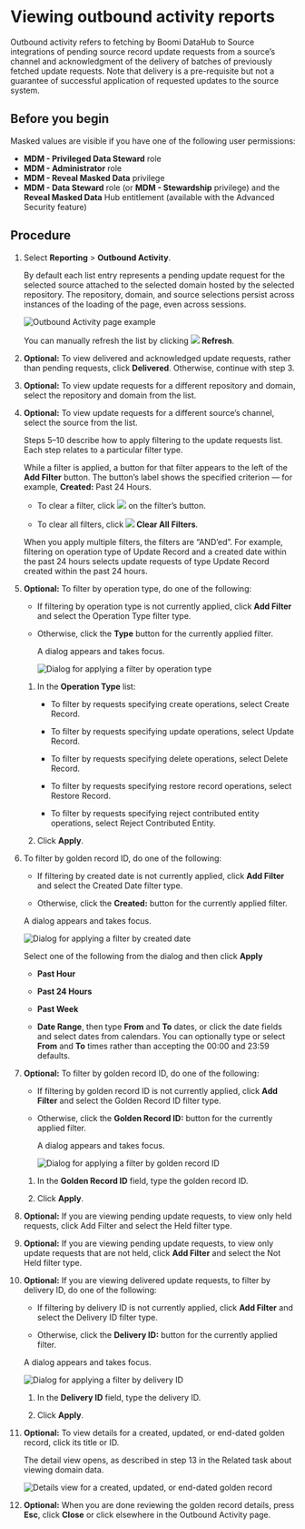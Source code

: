 # Viewing outbound activity reports

<head>
  <meta name="guidename" content="DataHub"/>
  <meta name="context" content="GUID-3ecbe86f-b4a9-4d49-9f77-2b1e574d9309"/>
</head>


Outbound activity refers to fetching by Boomi DataHub to Source integrations of pending source record update requests from a source’s channel and acknowledgment of the delivery of batches of previously fetched update requests. Note that delivery is a pre-requisite but not a guarantee of successful application of requested updates to the source system.

## Before you begin

Masked values are visible if you have one of the following user permissions:

- **MDM - Privileged Data Steward** role
- **MDM - Administrator** role
- **MDM - Reveal Masked Data** privilege
- **MDM - Data Steward** role (or **MDM - Stewardship** privilege) and the **Reveal Masked Data** Hub entitlement (available with the Advanced Security feature)

## Procedure

1. Select **Reporting** \> **Outbound Activity**.

    By default each list entry represents a pending update request for the selected source attached to the selected domain hosted by the selected repository. The repository, domain, and source selections persist across instances of the loading of the page, even across sessions.

    ![Outbound Activity page example](../Images/Reporting/mdm-ps-reporting-outbound-activity_9a39dcdd-865a-4713-883d-1c9ca2d82dc4.jpg)

    You can manually refresh the list by clicking **![](../Images/Common/main-bt-arrows-green-curved-refresh_dcd1e41a-a0a2-4a2f-9608-4d6d3897c09e.jpg) Refresh**.

2. **Optional:** To view delivered and acknowledged update requests, rather than pending requests, click **Delivered**. Otherwise, continue with step 3.

3. **Optional:** To view update requests for a different repository and domain, select the repository and domain from the list.

4. **Optional:** To view update requests for a different source’s channel, select the source from the list.

    Steps 5–10 describe how to apply filtering to the update requests list. Each step relates to a particular filter type.

    While a filter is applied, a button for that filter appears to the left of the **Add Filter** button. The button’s label shows the specified criterion — for example, **Created:** Past 24 Hours.

    - To clear a filter, click ![](../Images/Common/main-ic-x-white-in-gray-circle-16_0abafeee-d5e7-4888-9bfb-475b11b6d00f.jpg) on the filter’s button.

    - To clear all filters, click **![](../Images/Common/main-ic-x-white-in-red-circle-in-box-28x31_42b3d3dc-56b6-4549-a3c3-39b7e6f4fd0d.jpg) Clear All Filters**.

    When you apply multiple filters, the filters are “AND’ed”. For example, filtering on operation type of Update Record and a created date within the past 24 hours selects update requests of type Update Record created within the past 24 hours.

5. **Optional:** To filter by operation type, do one of the following:
  
    - If filtering by operation type is not currently applied, click **Add Filter** and select the Operation Type filter type.

    - Otherwise, click the **Type** button for the currently applied filter.

        A dialog appears and takes focus.

        ![Dialog for applying a filter by operation type](../Images/Reporting/mdm-db-reporting-filter-optype_e2255f60-025d-4460-9149-f2b71a17c354.jpg)

    1. In the **Operation Type** list:

        - To filter by requests specifying create operations, select Create Record.

        - To filter by requests specifying update operations, select Update Record.

        - To filter by requests specifying delete operations, select Delete Record.

        - To filter by requests specifying restore record operations, select Restore Record.

        - To filter by requests specifying reject contributed entity operations, select Reject Contributed Entity.

    2. Click **Apply**.

7. To filter by golden record ID, do one of the following:

    - If filtering by created date is not currently applied, click **Add Filter** and select the Created Date filter type.

    - Otherwise, click the **Created:** button for the currently applied filter.

    A dialog appears and takes focus.

    ![Dialog for applying a filter by created date](../Images/Stewardship/mdm-db-domain-data-filter-date_04b75e4b-85b6-4a85-abe2-12fd6c24ae0d.jpg)

    Select one of the following from the dialog and then click **Apply**

    - **Past Hour**

    - **Past 24 Hours**

    - **Past Week**

    - **Date Range**, then type **From** and **To** dates, or click the date fields and select dates from calendars. You can optionally type or select **From** and **To** times rather than accepting the 00:00 and 23:59 defaults.

8. **Optional:** To filter by golden record ID, do one of the following:

    - If filtering by golden record ID is not currently applied, click **Add Filter** and select the Golden Record ID filter type.

    - Otherwise, click the **Golden Record ID:** button for the currently applied filter.

        A dialog appears and takes focus.

        ![Dialog for applying a filter by golden record ID](../Images/Stewardship/mdm-db-domain-data-filter-grid_c4904772-21ea-40c8-ac39-cea3fd8dae19.jpg)

    1. In the **Golden Record ID** field, type the golden record ID.

    2. Click **Apply**.

9. **Optional:** If you are viewing pending update requests, to view only held requests, click Add Filter and select the Held filter type.

10. **Optional:** If you are viewing pending update requests, to view only update requests that are not held, click **Add Filter** and select the Not Held filter type.

11. **Optional:** If you are viewing delivered update requests, to filter by delivery ID, do one of the following:

    - If filtering by delivery ID is not currently applied, click **Add Filter** and select the Delivery ID filter type.

    - Otherwise, click the **Delivery ID:** button for the currently applied filter.

    A dialog appears and takes focus.

    ![Dialog for applying a filter by delivery ID](../Images/Reporting/mdm-db-reporting-filter-deliveryID_fe9d2fc5-7a72-4e35-beae-3e6b88d53eaa.jpg)

    1. In the **Delivery ID** field, type the delivery ID.

    2. Click **Apply**.

12. **Optional:** To view details for a created, updated, or end-dated golden record, click its title or ID.

    The detail view opens, as described in step 13 in the Related task about viewing domain data.

    ![Details view for a created, updated, or end-dated golden record](../Images/Stewardship/mdm-ps-domain-data-tab-record-detail_d65ca1cc-b437-4946-8eb0-6c3210bc163a.jpg)

13. **Optional:** When you are done reviewing the golden record details, press **Esc**, click **Close** or click elsewhere in the Outbound Activity page.